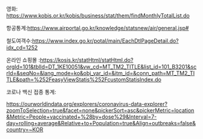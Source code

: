 영화: https://www.kobis.or.kr/kobis/business/stat/them/findMonthlyTotalList.do

항공통계:https://www.airportal.go.kr/knowledge/statsnew/air/general.jsp#

철도여객수:https://www.index.go.kr/potal/main/EachDtlPageDetail.do?idx_cd=1252



온라인 쇼핑몰 :https://kosis.kr/statHtml/statHtml.do?orgId=101&tblId=DT_1KE10051&vw_cd=MT_TM2_TITLE&list_id=101_B3201&scrId=&seqNo=&lang_mode=ko&obj_var_id=&itm_id=&conn_path=MT_TM2_TITLE&path=%252FeasyViewStatis%252FcustomStatisIndex.do



코로나 백신 접종 통계:

https://ourworldindata.org/explorers/coronavirus-data-explorer?zoomToSelection=true&facet=none&pickerSort=asc&pickerMetric=location&Metric=People+vaccinated+%28by+dose%29&Interval=7-day+rolling+average&Relative+to+Population=true&Align+outbreaks=false&country=~KOR

